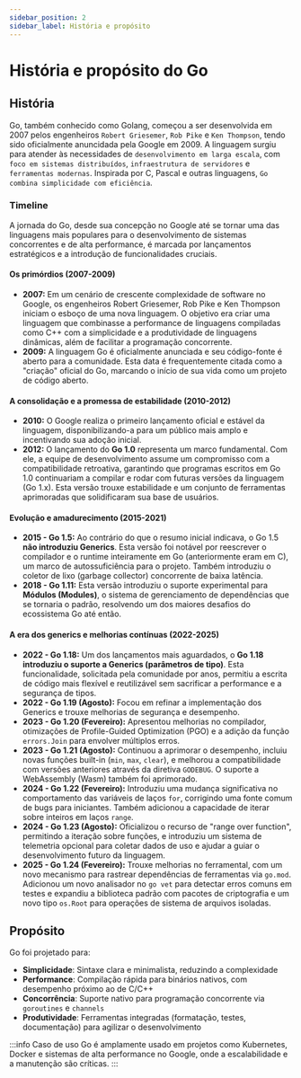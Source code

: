```yaml
---
sidebar_position: 2
sidebar_label: História e propósito
---
```


# História e propósito do Go

## História

Go, também conhecido como Golang, começou a ser desenvolvida em 2007 pelos engenheiros `Robert Griesemer`, `Rob Pike` e `Ken Thompson`, tendo sido oficialmente anuncidada pela Google em 2009. A linguagem surgiu para atender às necessidades de `desenvolvimento em larga escala`, com `foco em sistemas distribuídos`, `infraestrutura de servidores` e `ferramentas modernas`. Inspirada por C, Pascal e outras linguagens, `Go combina simplicidade com eficiência`.

### Timeline

A jornada do Go, desde sua concepção no Google até se tornar uma das linguagens mais populares para o desenvolvimento de sistemas concorrentes e de alta performance, é marcada por lançamentos estratégicos e a introdução de funcionalidades cruciais.

#### Os primórdios (2007-2009)

- **2007:** Em um cenário de crescente complexidade de software no Google, os engenheiros Robert Griesemer, Rob Pike e Ken Thompson iniciam o esboço de uma nova linguagem. O objetivo era criar uma linguagem que combinasse a performance de linguagens compiladas como C++ com a simplicidade e a produtividade de linguagens dinâmicas, além de facilitar a programação concorrente.
- **2009:** A linguagem Go é oficialmente anunciada e seu código-fonte é aberto para a comunidade. Esta data é frequentemente citada como a "criação" oficial do Go, marcando o início de sua vida como um projeto de código aberto.

#### A consolidação e a promessa de estabilidade (2010-2012)

- **2010:** O Google realiza o primeiro lançamento oficial e estável da linguagem, disponibilizando-a para um público mais amplo e incentivando sua adoção inicial.
- **2012:** O lançamento do **Go 1.0** representa um marco fundamental. Com ele, a equipe de desenvolvimento assume um compromisso com a compatibilidade retroativa, garantindo que programas escritos em Go 1.0 continuariam a compilar e rodar com futuras versões da linguagem (Go 1.x). Esta versão trouxe estabilidade e um conjunto de ferramentas aprimoradas que solidificaram sua base de usuários.

#### Evolução e amadurecimento (2015-2021)

- **2015 - Go 1.5:** Ao contrário do que o resumo inicial indicava, o Go 1.5 **não introduziu Generics**. Esta versão foi notável por reescrever o compilador e o runtime inteiramente em Go (anteriormente eram em C), um marco de autossuficiência para o projeto. Também introduziu o coletor de lixo (garbage collector) concorrente de baixa latência.
- **2018 - Go 1.11:** Esta versão introduziu o suporte experimental para **Módulos (Modules)**, o sistema de gerenciamento de dependências que se tornaria o padrão, resolvendo um dos maiores desafios do ecossistema Go até então.

#### A era dos generics e melhorias contínuas (2022-2025)

- **2022 - Go 1.18:** Um dos lançamentos mais aguardados, o **Go 1.18 introduziu o suporte a Generics (parâmetros de tipo)**. Esta funcionalidade, solicitada pela comunidade por anos, permitiu a escrita de código mais flexível e reutilizável sem sacrificar a performance e a segurança de tipos.
- **2022 - Go 1.19 (Agosto):** Focou em refinar a implementação dos Generics e trouxe melhorias de segurança e desempenho.
- **2023 - Go 1.20 (Fevereiro):** Apresentou melhorias no compilador, otimizações de Profile-Guided Optimization (PGO) e a adição da função `errors.Join` para envolver múltiplos erros.
- **2023 - Go 1.21 (Agosto):** Continuou a aprimorar o desempenho, incluiu novas funções built-in (`min`, `max`, `clear`), e melhorou a compatibilidade com versões anteriores através da diretiva `GODEBUG`. O suporte a WebAssembly (Wasm) também foi aprimorado.
- **2024 - Go 1.22 (Fevereiro):** Introduziu uma mudança significativa no comportamento das variáveis de laços `for`, corrigindo uma fonte comum de bugs para iniciantes. Também adicionou a capacidade de iterar sobre inteiros em laços `range`.
- **2024 - Go 1.23 (Agosto):** Oficializou o recurso de "range over function", permitindo a iteração sobre funções, e introduziu um sistema de telemetria opcional para coletar dados de uso e ajudar a guiar o desenvolvimento futuro da linguagem.
- **2025 - Go 1.24 (Fevereiro):** Trouxe melhorias no ferramental, com um novo mecanismo para rastrear dependências de ferramentas via `go.mod`. Adicionou um novo analisador no `go vet` para detectar erros comuns em testes e expandiu a biblioteca padrão com pacotes de criptografia e um novo tipo `os.Root` para operações de sistema de arquivos isoladas.

## Propósito

Go foi projetado para:

- **Simplicidade**: Sintaxe clara e minimalista, reduzindo a complexidade
- **Performance**: Compilação rápida para binários nativos, com desempenho próximo ao de C/C++
- **Concorrência**: Suporte nativo para programação concorrente via `goroutines` e `channels`
- **Produtividade**: Ferramentas integradas (formatação, testes, documentação) para agilizar o desenvolvimento

:::info Caso de uso
Go é amplamente usado em projetos como Kubernetes, Docker e sistemas de alta performance no Google, onde a escalabilidade e a manutenção são críticas.
:::
